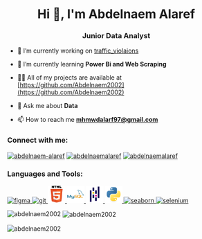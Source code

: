 <h1 align="center">Hi 👋, I'm Abdelnaem Alaref</h1>
<h3 align="center">Junior Data Analyst</h3>

- 🔭 I’m currently working on [traffic_violaions](https://github.com/Abdelnaem2002/traffic_violaions)

- 🌱 I’m currently learning **Power Bi and Web Scraping**

- 👨‍💻 All of my projects are available at [https://github.com/Abdelnaem2002](https://github.com/Abdelnaem2002)

- 💬 Ask me about **Data**

- 📫 How to reach me **mhmwdalarf97@gmail.com**

<h3 align="left">Connect with me:</h3>
<p align="left">
<a href="https://linkedin.com/in/abdelnaem-alaref" target="blank"><img align="center" src="https://raw.githubusercontent.com/rahuldkjain/github-profile-readme-generator/master/src/images/icons/Social/linked-in-alt.svg" alt="abdelnaem-alaref" height="30" width="40" /></a>
<a href="https://kaggle.com/abdelnaemalaref" target="blank"><img align="center" src="https://raw.githubusercontent.com/rahuldkjain/github-profile-readme-generator/master/src/images/icons/Social/kaggle.svg" alt="abdelnaemalaref" height="30" width="40" /></a>
<a href="https://fb.com/abdelnaemalaref" target="blank"><img align="center" src="https://raw.githubusercontent.com/rahuldkjain/github-profile-readme-generator/master/src/images/icons/Social/facebook.svg" alt="abdelnaemalaref" height="30" width="40" /></a>
</p>

<h3 align="left">Languages and Tools:</h3>
<p align="left"> <a href="https://www.figma.com/" target="_blank" rel="noreferrer"> <img src="https://www.vectorlogo.zone/logos/figma/figma-icon.svg" alt="figma" width="40" height="40"/> </a> <a href="https://git-scm.com/" target="_blank" rel="noreferrer"> <img src="https://www.vectorlogo.zone/logos/git-scm/git-scm-icon.svg" alt="git" width="40" height="40"/> </a> <a href="https://www.w3.org/html/" target="_blank" rel="noreferrer"> <img src="https://raw.githubusercontent.com/devicons/devicon/master/icons/html5/html5-original-wordmark.svg" alt="html5" width="40" height="40"/> </a> <a href="https://www.mysql.com/" target="_blank" rel="noreferrer"> <img src="https://raw.githubusercontent.com/devicons/devicon/master/icons/mysql/mysql-original-wordmark.svg" alt="mysql" width="40" height="40"/> </a> <a href="https://pandas.pydata.org/" target="_blank" rel="noreferrer"> <img src="https://raw.githubusercontent.com/devicons/devicon/2ae2a900d2f041da66e950e4d48052658d850630/icons/pandas/pandas-original.svg" alt="pandas" width="40" height="40"/> </a> <a href="https://www.python.org" target="_blank" rel="noreferrer"> <img src="https://raw.githubusercontent.com/devicons/devicon/master/icons/python/python-original.svg" alt="python" width="40" height="40"/> </a> <a href="https://seaborn.pydata.org/" target="_blank" rel="noreferrer"> <img src="https://seaborn.pydata.org/_images/logo-mark-lightbg.svg" alt="seaborn" width="40" height="40"/> </a> <a href="https://www.selenium.dev" target="_blank" rel="noreferrer"> <img src="https://raw.githubusercontent.com/detain/svg-logos/780f25886640cef088af994181646db2f6b1a3f8/svg/selenium-logo.svg" alt="selenium" width="40" height="40"/> </a> </p>

<p><img align="left" src="https://github-readme-stats.vercel.app/api/top-langs?username=abdelnaem2002&show_icons=true&locale=en&layout=compact" alt="abdelnaem2002" /></p>

<p>&nbsp;<img align="center" src="https://github-readme-stats.vercel.app/api?username=abdelnaem2002&show_icons=true&locale=en" alt="abdelnaem2002" /></p>

<p><img align="center" src="https://github-readme-streak-stats.herokuapp.com/?user=abdelnaem2002&" alt="abdelnaem2002" /></p>
